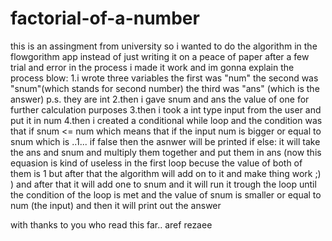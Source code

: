 # factorial-of-a-number
this is an assingment from university 
so i wanted to do the algorithm in the flowgorithm app instead of just writing it on a peace of paper 
after a few trial and error in the process
i made it work and im gonna explain the process blow:
  1.i wrote three variables 
                    the first was "num" 
                    the second was "snum"(which stands for second number)
                    the third was "ans"  (which is the answer)
                     p.s. they are  int
  2.then i gave snum and ans the value of one for further calculation purposes
  3.then i took a int type input from the user and put it in num
  4.then i created a conditional while loop and the condition was that if snum <= num   which means that if the input num is bigger or equal to snum which is ..1...
  if false then the asnwer will be printed  if else:
  it will take the ans and snum and multiply them together and put them in ans (now this equasion is kind of useless in the first loop becuse the value of both of them is 1 but after that the algorithm will add on to it and make thing work ;)  )
  and after that it will add one to snum and it will run it trough the loop until the condition of the loop is met and the value of snum is smaller or equal to num (the input)
 and then it will print out the answer
 
with thanks to you who read this far..
aref rezaee
